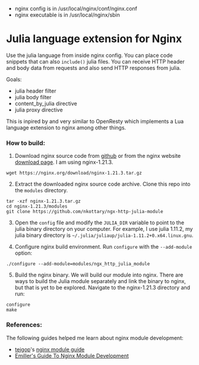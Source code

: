 - nginx config is in /usr/local/nginx/conf/nginx.conf
- nginx executable is in /usr/local/nginx/sbin

# Julia language extension for Nginx

Use the julia language from inside nginx config. You can place code snippets that can also `include()` julia files. You can receive HTTP header and body data from requests and also send HTTP responses from julia.

Goals:
- julia header filter
- julia body filter
- content_by_julia directive
- julia proxy directive

This is inpired by and very similar to OpenResty which implements a Lua language extension to nginx among other things.

### How to build:

1. Download nginx source code from [github](https://github.com/nginx/nginx) or from the nginx website [download page](https://nginx.org/en/download.html). I am using nginx-1.21.3.
  ```
  wget https://nginx.org/download/nginx-1.21.3.tar.gz
  ```

2. Extract the downloaded nginx source code archive. Clone this repo into the `modules` directory.
  ```
  tar -xzf nginx-1.21.3.tar.gz
  cd nginx-1.21.3/modules
  git clone https://github.com/nkottary/ngx-http-julia-module
  ```

3. Open the `config` file and modify the `JULIA_DIR` variable to point to the julia binary directory on your computer. For example, I use julia 1.11.2, my julia binary directory is `~/.julia/juliaup/julia-1.11.2+0.x64.linux.gnu`.

4. Configure nginx build environment. Run `configure` with the `--add-module` option:

```
./configure --add-module=modules/ngx_http_julia_module
```

5. Build the nginx binary. We will build our module into nginx. There are ways to build the Julia module separately and link the binary to nginx, but that is yet to be explored. Navigate to the nginx-1.21.3 directory and run:
  ```
  configure
  make
  ```

### References:
The following guides helped me learn about nginx module development:
- [tejgop](https://github.com/tejgop)'s [nginx module guide](https://tejgop.github.io/nginx-module-guide)
- [Emiller's Guide To Nginx Module Development](https://www.evanmiller.org/nginx-modules-guide.html)
